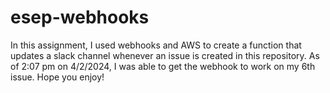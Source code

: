 # esep-webhooks

In this assignment, I used webhooks and AWS to create a function that updates a slack channel whenever an issue is created in this repository. As of 2:07 pm on 4/2/2024, I was able to get the webhook to work on my 6th issue. Hope you enjoy!
